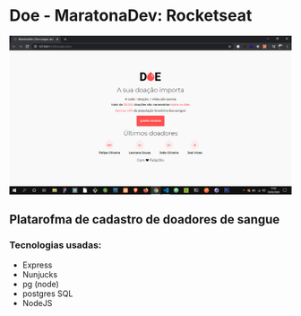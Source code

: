 # Doe - MaratonaDev: Rocketseat
<img src="./printscreen.png" />

## Platarofma de cadastro de doadores de sangue

### Tecnologias usadas:
- Express
- Nunjucks
- pg (node)
- postgres SQL
- NodeJS